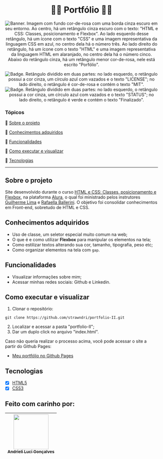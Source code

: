 <h1 align="center"> 👩‍💻 Portfólio 👩‍💻</h1>

<p align="center">
  <img src="https://i.imgur.com/RagEXiN.png" alt='Banner. Imagem com fundo cor-de-rosa com uma borda cinza escuro em seu entorno. Ao centro, há um retângulo cinza escuro com o texto: "HTML e CSS: Classes, posicionamento e Flexbox". Ao lado esquerdo desse retângulo, há um ícone com o texto "CSS" e uma imagem representativa da linguagem CSS em azul, no centro dela há o número três. Ao lado direito do retângulo, há um ícone com o texto "HTML" e uma imagem representativa da linguagem HTML em alaranjado, no centro dela há o número cinco. Abaixo do retângulo cinza, há um retângulo menor cor-de-rosa, nele está escrito "Porfólio".' />
</p>

<p align="center">
    <img src='https://img.shields.io/badge/License-MIT-f2a2b7?style=for-the-badge&logo=appveyor' alt='Badge. Retângulo dividido em duas partes: no lado esquerdo, o retângulo possui a cor cinza, um círculo azul com vazados e o texto "LICENSE"; no lado direito, o retângulo é cor-de-rosa e contém o texto "MIT".'>
    <img src='https://img.shields.io/badge/Status-Finalizado-abf285?style=for-the-badge&logo=appveyor' alt='Badge. Retângulo dividido em duas partes: no lado esquerdo, o retângulo possui a cor cinza, um círculo azul com vazados e o texto "STATUS"; no lado direito, o retângulo é verde e contém o texto "Finalizado".'>
</p>

### Tópicos 

:small_blue_diamond: [Sobre o projeto](#sobre-o-projeto)

:small_blue_diamond: [Conhecimentos adquiridos](#conhecimentos-adquiridos)

:small_blue_diamond: [Funcionalidades](#funcionalidades)

:small_blue_diamond: [Como executar e visualizar](#como-executar-e-visualizar)

:small_blue_diamond: [Tecnologias](#tecnologias)

---
## Sobre o projeto 
Site desenvolvido durante o curso [HTML e CSS: Classes, posicionamento e Flexbox](https://cursos.alura.com.br/course/html-css-classes-posicionamento-flexbox), na plataforma [Alura](https://www.alura.com.br/), o qual foi ministrado pelos instrutores [Guilherme Lima](https://www.linkedin.com/in/guilherme-lima-458925178/) e [Rafaella Ballerini](https://www.linkedin.com/in/rafaella-ballerini-45875016a/?originalSubdomain=br). O objetivo foi consolidar conhecimentos em Front-end, sobretudo de HTML e CSS.

## Conhecimentos adquiridos
- Uso de classe, um seletor especial muito comum na web;
- O que é e como utilizar **Flexbox** para manipular os elementos na tela;
- Como estilizar textos alterando sua cor, tamanho, tipografia, peso etc;
- Como organizar elementos na tela com `gap`.

## Funcionalidades
- Visualizar informações sobre mim;
- Acessar minhas redes sociais: Github e Linkedin.

## Como executar e visualizar

1. Clonar o repositório:
```
git clone https://github.com/strawndri/portfolio-II.git
```

2. Localizar e acessar a pasta "portfolio-II";
3. Dar um duplo click no arquivo "index.html".

Caso não queria realizar o processo acima, você pode acessar o site a partir do Github Pages:
- [Meu portfólio no Github Pages](https://strawndri.github.io/portfolio-II/)

## Tecnologias
- [x] [HTML5](https://www.w3schools.com/html/default.asp)
- [x] [CSS3](https://www.w3schools.com/css/default.asp)

## Feito com carinho por:

| [<img src="https://avatars.githubusercontent.com/u/62841828?v=4" width=115><br><sub>Andrieli Luci Gonçalves</sub>](https://github.com/strawndri) |
| :---: |
